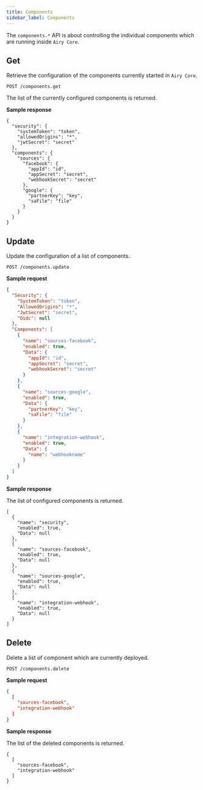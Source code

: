 ```yaml
---
title: Components
sidebar_label: Components
---
```


The `components.*` API is about controlling the individual components which are running inside `Airy Core`.

## Get

Retrieve the configuration of the components currently started in `Airy Core`.

`POST /components.get`

The list of the currently configured components is returned.

**Sample response**

```json5
{
  "security": {
    "systemToken": "token",
    "allowedOrigins": "*",
    "jwtSecret": "secret"
  },
  "components": {
    "sources": {
      "facebook": {
        "appId": "id",
        "appSecret": "secret",
        "webhookSecret": "secret"
      },
      "google": {
        "partnerKey": "key",
        "saFile": "file"
      }
    }
  }
}
```

## Update

Update the configuration of a list of components.

`POST /components.update`

**Sample request**

```json
{
  "Security": {
    "SystemToken": "token",
    "AllowedOrigins": "*",
    "JwtSecret": "secret",
    "Oidc": null
  },
  "Components": [
    {
      "name": "sources-facebook",
      "enabled": true,
      "Data": {
        "appId": "id",
        "appSecret": "secret",
        "webhookSecret": "secret"
      }
    },
    {
      "name": "sources-google",
      "enabled": true,
      "Data": {
        "partnerKey": "key",
        "saFile": "file"
      }
    },
    {
      "name": "integration-webhook",
      "enabled": true,
      "Data": {
        "name": "webhookname"
      }
    }
  ]
}
```

**Sample response**

The list of configured components is returned.

```json5
[
  {
    "name": "security",
    "enabled": true,
    "Data": null
  },
  {
    "name": "sources-facebook",
    "enabled": true,
    "Data": null
  },
  {
    "name": "sources-google",
    "enabled": true,
    "Data": null
  },
  {
    "name": "integration-webhook",
    "enabled": true,
    "Data": null
  }
]
```

## Delete

Delete a list of component which are currently deployed.

`POST /components.delete`

**Sample request**

```json
{
  [
    "sources-facebook",
    "integration-webhook"
  ]
}
```

**Sample response**

The list of the deleted components is returned.

```json5
{
  [
    "sources-facebook",
    "integration-webhook"
  ]
}
```
